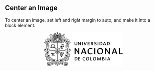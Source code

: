 <!DOCTYPE html>
<html>
<head>
<meta name="viewport" content="width=device-width, initial-scale=1">
<style>
img {
    display: block;
    margin-left: auto;
    margin-right: auto;
}
</style>
</head>
<body>

<h2>Center an Image</h2>
<p>To center an image, set left and right margin to auto, and make it into a block element.</p>

<img src="https://raw.githubusercontent.com/fhernanb/fhernanb.github.io/master/imagenes/logounal.png" alt="Paris" style="width:50%;">

</body>
</html>


